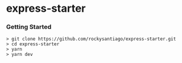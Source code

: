 # express-starter

### Getting Started

```
> git clone https://github.com/rockysantiago/express-starter.git
> cd express-starter
> yarn
> yarn dev
```

